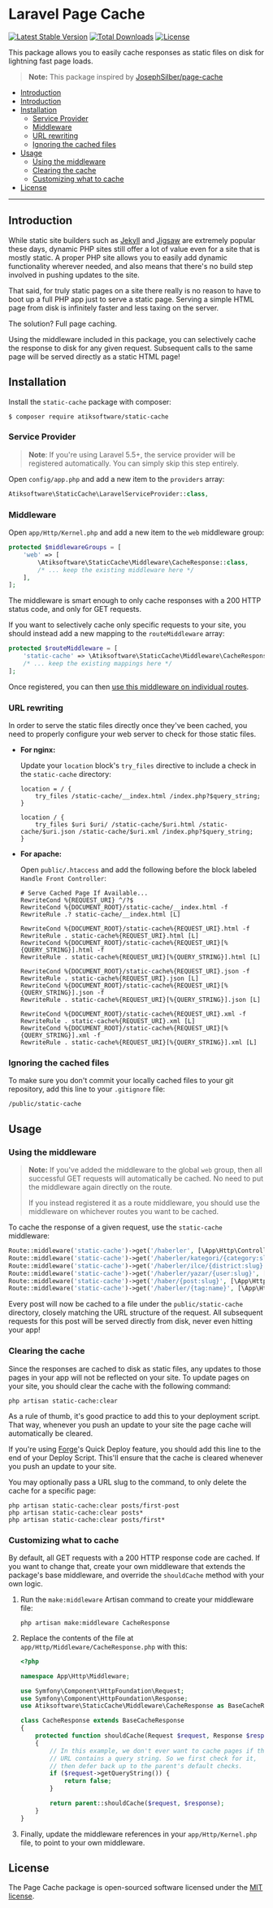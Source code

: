 # Laravel Page Cache


[![Latest Stable Version][ico-version]][link-packagist]
[![Total Downloads][ico-downloads]][link-downloads]
[![License][ico-license]](LICENSE.txt)

This package allows you to easily cache responses as static files on disk for lightning fast page loads.

> **Note:** This package inspired by [JosephSilber/page-cache](https://github.com/JosephSilber/page-cache)

- [Introduction](#introduction)
- [Introduction](#introduction)
- [Installation](#installation)
  - [Service Provider](#service-provider)
  - [Middleware](#middleware)
  - [URL rewriting](#url-rewriting)
  - [Ignoring the cached files](#ignoring-the-cached-files)
- [Usage](#usage)
  - [Using the middleware](#using-the-middleware)
  - [Clearing the cache](#clearing-the-cache)
  - [Customizing what to cache](#customizing-what-to-cache)
- [License](#license)

---

## Introduction

While static site builders such as [Jekyll](https://jekyllrb.com/) and [Jigsaw](https://jigsaw.tighten.co/) are extremely popular these days, dynamic PHP sites still offer a lot of value even for a site that is mostly static. A proper PHP site allows you to easily add dynamic functionality wherever needed, and also means that there's no build step involved in pushing updates to the site.

That said, for truly static pages on a site there really is no reason to have to boot up a full PHP app just to serve a static page. Serving a simple HTML page from disk is infinitely faster and less taxing on the server.

The solution? Full page caching.

Using the middleware included in this package, you can selectively cache the response to disk for any given request. Subsequent calls to the same page will be served directly as a static HTML page!

## Installation

Install the `static-cache` package with composer:

```
$ composer require atiksoftware/static-cache
```

### Service Provider

> **Note**: If you're using Laravel 5.5+, the service provider will be registered automatically. You can simply skip this step entirely.

Open `config/app.php` and add a new item to the `providers` array:

```php
Atiksoftware\StaticCache\LaravelServiceProvider::class,
```

### Middleware

Open `app/Http/Kernel.php` and add a new item to the `web` middleware group:

```php
protected $middlewareGroups = [
    'web' => [
        \Atiksoftware\StaticCache\Middleware\CacheResponse::class,
        /* ... keep the existing middleware here */
    ],
];
```

The middleware is smart enough to only cache responses with a 200 HTTP status code, and only for GET requests.

If you want to selectively cache only specific requests to your site, you should instead add a new mapping to the `routeMiddleware` array:

```php
protected $routeMiddleware = [
    'static-cache' => \Atiksoftware\StaticCache\Middleware\CacheResponse::class,
    /* ... keep the existing mappings here */
];
```

Once registered, you can then [use this middleware on individual routes](#using-the-middleware).

### URL rewriting

In order to serve the static files directly once they've been cached, you need to properly configure your web server to check for those static files.

- **For nginx:**

    Update your `location` block's `try_files` directive to include a check in the `static-cache` directory:

    ```nginxconf
    location = / {
        try_files /static-cache/__index.html /index.php?$query_string;
    }

    location / {
        try_files $uri $uri/ /static-cache/$uri.html /static-cache/$uri.json /static-cache/$uri.xml /index.php?$query_string;
    }
    ```

- **For apache:**

    Open `public/.htaccess` and add the following before the block labeled `Handle Front Controller`:

    ```apacheconf
    # Serve Cached Page If Available...
    RewriteCond %{REQUEST_URI} ^/?$
    RewriteCond %{DOCUMENT_ROOT}/static-cache/__index.html -f
    RewriteRule .? static-cache/__index.html [L]
    
    RewriteCond %{DOCUMENT_ROOT}/static-cache%{REQUEST_URI}.html -f
    RewriteRule . static-cache%{REQUEST_URI}.html [L]
    RewriteCond %{DOCUMENT_ROOT}/static-cache%{REQUEST_URI}[%{QUERY_STRING}].html -f
    RewriteRule . static-cache%{REQUEST_URI}[%{QUERY_STRING}].html [L]

    RewriteCond %{DOCUMENT_ROOT}/static-cache%{REQUEST_URI}.json -f
    RewriteRule . static-cache%{REQUEST_URI}.json [L]
    RewriteCond %{DOCUMENT_ROOT}/static-cache%{REQUEST_URI}[%{QUERY_STRING}].json -f
    RewriteRule . static-cache%{REQUEST_URI}[%{QUERY_STRING}].json [L] 

    RewriteCond %{DOCUMENT_ROOT}/static-cache%{REQUEST_URI}.xml -f
    RewriteRule . static-cache%{REQUEST_URI}.xml [L]
    RewriteCond %{DOCUMENT_ROOT}/static-cache%{REQUEST_URI}[%{QUERY_STRING}].xml -f
    RewriteRule . static-cache%{REQUEST_URI}[%{QUERY_STRING}].xml [L]
    ```

### Ignoring the cached files

To make sure you don't commit your locally cached files to your git repository, add this line to your `.gitignore` file:

```
/public/static-cache
```

## Usage

### Using the middleware

> **Note:** If you've added the middleware to the global `web` group, then all successful GET requests will automatically be cached. No need to put the middleware again directly on the route.
>
> If you instead registered it as a route middleware, you should use the middleware on whichever routes you want to be cached.

To cache the response of a given request, use the `static-cache` middleware:

```php
Route::middleware('static-cache')->get('/haberler', [\App\Http\Controllers\App\PostController::class, 'index'])->name('posts');
Route::middleware('static-cache')->get('/haberler/kategori/{category:slug}', [\App\Http\Controllers\App\PostController::class, 'by_category'])->scopeBindings()->name('posts.by_category');
Route::middleware('static-cache')->get('/haberler/ilce/{district:slug}', [\App\Http\Controllers\App\PostController::class, 'by_district'])->scopeBindings()->name('posts.by_district');
Route::middleware('static-cache')->get('/haberler/yazar/{user:slug}', [\App\Http\Controllers\App\PostController::class, 'by_user'])->scopeBindings()->name('posts.by_user');
Route::middleware('static-cache')->get('/haber/{post:slug}', [\App\Http\Controllers\App\PostController::class, 'view'])->scopeBindings()->name('post');
Route::middleware('static-cache')->get('/haberler/{tag:name}', [\App\Http\Controllers\App\PostController::class, 'by_tags'])->name('posts.by_tags');

```

Every post will now be cached to a file under the `public/static-cache` directory, closely matching the URL structure of the request. All subsequent  requests for this post will be served directly from disk, never even hitting your app!

### Clearing the cache

Since the responses are cached to disk as static files, any updates to those pages in your app will not be reflected on your site. To update pages on your site, you should clear the cache with the following command:

```
php artisan static-cache:clear
```

As a rule of thumb, it's good practice to add this to your deployment script. That way, whenever you push an update to your site the page cache will automatically be cleared.

If you're using [Forge](https://forge.laravel.com)'s Quick Deploy feature, you should add this line to the end of your Deploy Script. This'll ensure that the cache is cleared whenever you push an update to your site.

You may optionally pass a URL slug to the command, to only delete the cache for a specific page:

```
php artisan static-cache:clear posts/first-post
php artisan static-cache:clear posts*
php artisan static-cache:clear posts/first*
``` 
 


### Customizing what to cache

By default, all GET requests with a 200 HTTP response code are cached. If you want to change that, create your own middleware that extends the package's base middleware, and override the `shouldCache` method with your own logic.

1. Run the `make:middleware` Artisan command to create your middleware file:

    ```
    php artisan make:middleware CacheResponse
    ```

2. Replace the contents of the file at `app/Http/Middleware/CacheResponse.php` with this:

    ```php
    <?php

    namespace App\Http\Middleware;

    use Symfony\Component\HttpFoundation\Request;
    use Symfony\Component\HttpFoundation\Response;
    use Atiksoftware\StaticCache\Middleware\CacheResponse as BaseCacheResponse;

    class CacheResponse extends BaseCacheResponse
    {
        protected function shouldCache(Request $request, Response $response)
        {
            // In this example, we don't ever want to cache pages if the
            // URL contains a query string. So we first check for it,
            // then defer back up to the parent's default checks.
            if ($request->getQueryString()) {
                return false;
            }

            return parent::shouldCache($request, $response);
        }
    }
    ```

3. Finally, update the middleware references in your `app/Http/Kernel.php` file, to point to your own middleware.

## License

The Page Cache package is open-sourced software licensed under the [MIT license](https://opensource.org/licenses/MIT).

[ico-downloads]: https://poser.pugx.org/atiksoftware/static-cache/downloads
[ico-license]: https://poser.pugx.org/atiksoftware/static-cache/license
[ico-travis]: https://travis-ci.org/Josephatiksoftware/static-cache.svg
[ico-version]: https://poser.pugx.org/atiksoftware/static-cache/v/stable

[link-downloads]: https://packagist.org/packages/atiksoftware/static-cache
[link-packagist]: https://packagist.org/packages/atiksoftware/static-cache
[link-travis]: https://travis-ci.org/Josephatiksoftware/static-cache
